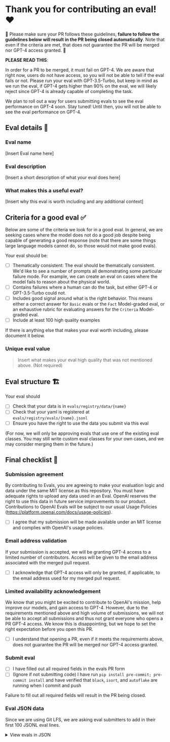 # Thank you for contributing an eval! ♥️

🚨 Please make sure your PR follows these guidelines, __failure to follow the guidelines below will result in the PR being closed automatically__. Note that even if the criteria are met, that does not guarantee the PR will be merged nor GPT-4 access granted. 🚨

__PLEASE READ THIS__:

In order for a PR to be merged, it must fail on GPT-4. We are aware that right now, users do not have access, so you will not be able to tell if the eval fails or not. Please run your eval with GPT-3.5-Turbo, but keep in mind as we run the eval, if GPT-4 gets higher than 90% on the eval, we will likely reject since GPT-4 is already capable of completing the task.

We plan to roll out a way for users submitting evals to see the eval performance on GPT-4 soon. Stay tuned! Until then, you will not be able to see the eval performance on GPT-4.

## Eval details 📑
### Eval name
[Insert Eval name here]

### Eval description

[Insert a short description of what your eval does here]

### What makes this a useful eval?

[Insert why this eval is worth including and any additional context]

## Criteria for a good eval ✅

Below are some of the criteria we look for in a good eval. In general, we are seeking cases where the model does not do a good job despite being capable of generating a good response (note that there are some things large language models cannot do, so those would not make good evals).

Your eval should be:

- [ ] Thematically consistent: The eval should be thematically consistent. We'd like to see a number of prompts all demonstrating some particular failure mode. For example, we can  create an eval on cases where the model fails to reason about the physical world.
- [ ] Contains failures where a human can do the task, but either GPT-4 or GPT-3.5-Turbo could not.
- [ ] Includes good signal around what is the right behavior. This means either a correct answer for `Basic` evals or the `Fact` Model-graded eval, or an exhaustive rubric for evaluating answers for the `Criteria` Model-graded eval.
- [ ] Include at least 100 high quality examples

If there is anything else that makes your eval worth including, please document it below.

### Unique eval value

> Insert what makes your eval high quality that was not mentioned above. (Not required)

## Eval structure 🏗️

Your eval should
- [ ] Check that your data is in `evals/registry/data/{name}`
- [ ] Check that your yaml is registered at `evals/registry/evals/{name}.jsonl`
- [ ] Ensure you have the right to use the data you submit via this eval

(For now, we will only be approving evals that use one of the existing eval classes. You may still write custom eval classes for your own cases, and we may consider merging them in the future.)

## Final checklist 👀

### Submission agreement

By contributing to Evals, you are agreeing to make your evaluation logic and data under the same MIT license as this repository. You must have adequate rights to upload any data used in an Eval. OpenAI reserves the right to use this data in future service improvements to our product. Contributions to OpenAI Evals will be subject to our usual Usage Policies (https://platform.openai.com/docs/usage-policies).

- [ ] I agree that my submission will be made available under an MIT license and complies with OpenAI's usage policies.

### Email address validation

If your submission is accepted, we will be granting GPT-4 access to a limited number of contributors. Access will be given to the email address associated with the merged pull request.

- [ ] I acknowledge that GPT-4 access will only be granted, if applicable, to the email address used for my merged pull request.

### Limited availability acknowledgement

We know that you might be excited to contribute to OpenAI's mission, help improve our models, and gain access to GPT-4. However, due to the requirements mentioned above and high volume of submissions, we will not be able to accept all submissions and thus not grant everyone who opens a PR GPT-4 access. We know this is disappointing, but we hope to set the right expectation before you open this PR.

- [ ] I understand that opening a PR, even if it meets the requirements above, does not guarantee the PR will be merged nor GPT-4 access granted.

### Submit eval

- [ ] I have filled out all required fields in the evals PR form
- [ ] (Ignore if not submitting code) I have run `pip install pre-commit; pre-commit install` and have verified that `black`, `isort`, and `autoflake` are running when I commit and push

Failure to fill out all required fields will result in the PR being closed.

### Eval JSON data 

Since we are using Git LFS, we are asking eval submitters to add in their first 100 JSONL eval lines.

<details>
  <summary>View evals in JSON</summary>

  ### Eval
  ```jsonl
  INSERT_EVAL_HERE
  ```
</details>
